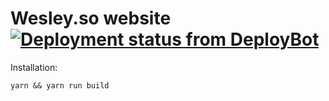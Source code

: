 # Wesley.so website [![Deployment status from DeployBot](https://wesley.deploybot.com/badge/34534835943198/19122.svg)](http://deploybot.com)

Installation:

    yarn && yarn run build
